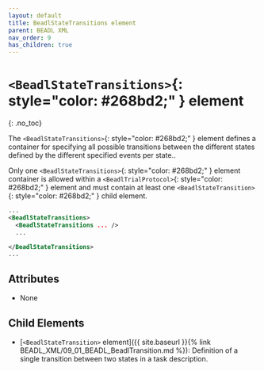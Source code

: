 ```yaml
---
layout: default
title: BeadlStateTransitions element
parent: BEADL XML
nav_order: 9
has_children: true
---
```

# `<BeadlStateTransitions>`{: style="color: #268bd2;" } element
{: .no_toc}

The `<BeadlStateTransitions>`{: style="color: #268bd2;" } element defines a container for specifying all possible transitions between the different states defined by the different specified events per state..

Only one `<BeadlStateTransitions>`{: style="color: #268bd2;" } element container is allowed within a `<BeadlTrialProtocol>`{: style="color: #268bd2;" } element and must contain at least one `<BeadlStateTransition>`{: style="color: #268bd2;" } child element.

```xml
...
<BeadlStateTransitions>
  <BeadlStateTransitions ... />
  ...

</BeadlStateTransitions>
...
```

## Attributes
- None

## Child Elements
- [`<BeadlStateTransition>` element]({{ site.baseurl }}{% link BEADL_XML/09_01_BEADL_BeadlTransition.md %}): Definition of a single transition between two states in a task description.
